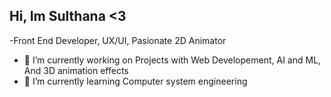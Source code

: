 ## Hi, Im Sulthana <3
-Front End Developer, UX/UI, Pasionate 2D Animator
- 🔭 I’m currently working on Projects with Web Developement, AI and ML, And 3D animation effects <br/>
- 🌱 I’m currently learning Computer system engineering <br/>


